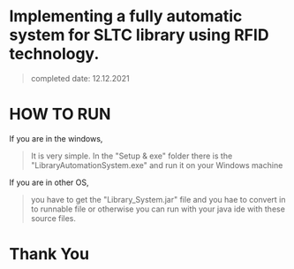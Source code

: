 Implementing a fully automatic system for SLTC library using RFID technology.
=
>completed date: 12.12.2021

HOW TO RUN
=
If you are in the windows,
>It is very simple. In the "Setup & exe"  folder there is the "LibraryAutomationSystem.exe" and run it on your Windows machine

If you are in other OS,
>you have to get the "Library_System.jar" file and you hae to convert in to runnable file or otherwise you can run with your java ide with these source files.

Thank You
=